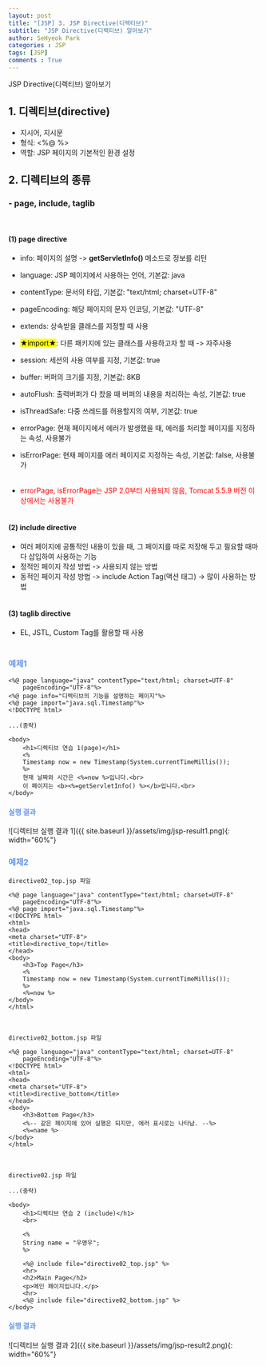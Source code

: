 ```yaml
---
layout: post
title: "[JSP] 3. JSP Directive(디렉티브)"
subtitle: "JSP Directive(디렉티브) 알아보기"
author: SeHyeok Park
categories : JSP
tags: [JSP]
comments : True
---
```

<div id='preview' class='display-none'>
JSP Directive(디렉티브) 알아보기
</div>

## 1. 디렉티브(directive)
- 지시어, 지시문
- 형식: <%@ %>
- 역할: JSP 페이지의 기본적인 환경 설정

## 2. 디렉티브의 종류
### - page, include, taglib
<br>

#### (1) page directive
- info: 페이지의 설명 -> <b>getServletInfo()</b> 메소드로 정보를 리턴
- language: JSP 페이지에서 사용하는 언어, 기본값: java
- contentType: 문서의 타입, 기본값: "text/html; charset=UTF-8"
- pageEncoding: 해당 페이지의 문자 인코딩, 기본값: "UTF-8"
- extends: 상속받을 클래스를 지정할 때 사용
- <mark>★import★</mark>: 다른 패키지에 있는 클래스를 사용하고자 할 때 -> 자주사용
- session: 세션의 사용 여부를 지정, 기본값: true
- buffer: 버퍼의 크기를 지정, 기본값: 8KB
- autoFlush: 출력버퍼가 다 찼을 때 버퍼의 내용을 처리하는 속성, 기본값: true
- isThreadSafe: 다중 쓰레드를 허용할지의 여부, 기본값: true
- errorPage: 현재 페이지에서 에러가 발생했을 때, 에러를 처리할 페이지를 지정하는 속성, 사용불가
- isErrorPage: 현재 페이지를 에러 페이지로 지정하는 속성, 기본값: false, 사용불가<br><br>

- <span style="color:red">errorPage, isErrorPage는 JSP 2.0부터 사용되지 않음, Tomcat 5.5.9 버전 이상에서는 사용불가</span>
<br><br>

#### (2) include directive
- 여러 페이지에 공통적인 내용이 있을 때, 그 페이지를 따로 저장해 두고 필요할 때마다 삽입하여 사용하는 기능
- 정적인 페이지 작성 방법 -> 사용되지 않는 방법
- 동적인 페이지 작성 방법 -> include Action Tag(액션 태그) -> 많이 사용하는 방법
<br><br>

#### (3) taglib directive
- EL, JSTL, Custom Tag를 활용할 때 사용
<br><br>

### <span style="color:cornflowerblue">예제1</span>
```
<%@ page language="java" contentType="text/html; charset=UTF-8"
    pageEncoding="UTF-8"%>
<%@ page info="디렉티브의 기능을 설명하는 페이지"%>
<%@ page import="java.sql.Timestamp"%>
<!DOCTYPE html>

...(중략)

<body>
	<h1>디렉티브 연습 1(page)</h1>
	<%
	Timestamp now = new Timestamp(System.currentTimeMillis());
	%>
	현재 날짜와 시간은 <%=now %>입니다.<br>
	이 페이지는 <b><%=getServletInfo() %></b>입니다.<br>
</body>
```

#### <span style="color:cornflowerblue">실행 결과</span>
![디렉티브 실행 결과 1]({{ site.baseurl }}/assets/img/jsp-result1.png){: width="60%"}
<br>

### <span style="color:cornflowerblue">예제2</span>
`directive02_top.jsp 파일`

```
<%@ page language="java" contentType="text/html; charset=UTF-8"
    pageEncoding="UTF-8"%>
<%@ page import="java.sql.Timestamp"%>
<!DOCTYPE html>
<html>
<head>
<meta charset="UTF-8">
<title>directive_top</title>
</head>
<body>
	<h3>Top Page</h3>
	<%
	Timestamp now = new Timestamp(System.currentTimeMillis());
	%>
	<%=now %>
</body>
</html>
```
<br>

`directive02_bottom.jsp 파일`
```
<%@ page language="java" contentType="text/html; charset=UTF-8"
    pageEncoding="UTF-8"%>
<!DOCTYPE html>
<html>
<head>
<meta charset="UTF-8">
<title>directive_bottom</title>
</head>
<body>
	<h3>Bottom Page</h3>
	<%-- 같은 페이지에 있어 실행은 되지만, 에러 표시로는 나타남. --%>
	<%=name %>
</body>
</html>
```
<br>

`directive02.jsp 파일`
```
...(중략)

<body>
	<h1>디렉티브 연습 2 (include)</h1>
	<br>
	
	<%
	String name = "우영우";
	%>
	
	<%@ include file="directive02_top.jsp" %>
	<hr>
	<h2>Main Page</h2>
	<p>메인 페이지입니다.</p>
	<hr>
	<%@ include file="directive02_bottom.jsp" %>
</body>
```

#### <span style="color:cornflowerblue">실행 결과</span>
![디렉티브 실행 결과 2]({{ site.baseurl }}/assets/img/jsp-result2.png){: width="60%"}